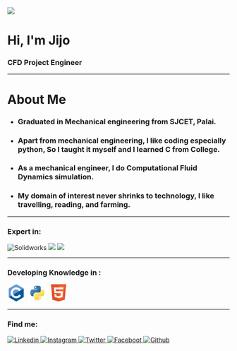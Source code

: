 <img src="https://img.icons8.com/external-becris-flat-becris/250/000000/external-engineering-literary-genres-becris-flat-becris.png" class="center"/>





# Hi, I'm Jijo
### CFD Project Engineer

----
<!--
<div align="center">
  <img src="https://media.giphy.com/media/iI5RW5RFzqm95ANpIo/giphy.gif" width="800" height="700"/>
</div>
 -->



# About Me
*  ### Graduated in  Mechanical engineering from SJCET, Palai.
*  ### Apart from mechanical engineering, I like coding especially python, So I taught it myself and I learned C from College. 
*  ### As a mechanical engineer, I do Computational Fluid Dynamics simulation. 
*  ### My domain of interest never shrinks to technology, I like travelling, reading, and farming.

----

<!--

 [![GitHub Streak](http://github-readme-streak-stats.herokuapp.com?user=jijojose2002&theme=dark&background=000000)](https://git.io/streak-stats) -->
 ### Expert in: 
 <div id="badges">
  <img src="https://img.icons8.com/color/96/000000/solidworks.png" alt="Solidworks"/>
  <img src="https://img.icons8.com/color/96/000000/autodesk-fusion-360.png"/>
  <img src="https://img.icons8.com/fluency/96/000000/autocad.png"/>
  
 

------
### Developing Knowledge in :

<div>
  <img src="https://github.com/devicons/devicon/blob/master/icons/c/c-original.svg" title="C" alt="C" width="40" height="40"/>&nbsp;
  <img src="https://github.com/devicons/devicon/blob/master/icons/python/python-original.svg" title="Python" alt="Python" width="40" height="40"/>&nbsp;
  <img src="https://github.com/devicons/devicon/blob/master/icons/html5/html5-original.svg" title="HTML5" alt="HTML" width="40" height="40"/>&nbsp;
</div>

----

### Find me:
<div id="badges">
  <a href="https://www.linkedin.com/in/jijo-jose-4b9253226/">
    <img src="https://img.icons8.com/color/48/000000/linkedin.png" alt="Linkedin"/>
  </a>
  <a href="https://www.instagram.com/_jijo_jose_017/">
    <img src="https://img.icons8.com/fluency/48/000000/instagram-new.png" alt="Instagram"/>
  </a>
  <a href="https://twitter.com/mjijojose">
    <img src="https://img.icons8.com/color/48/000000/twitter--v1.png" alt="Twitter"/>
  </a>
  <a href="https://www.facebook.com/profile.php?id=100036799051142">
    <img src="https://img.icons8.com/color/48/000000/facebook-new.png" alt="Faceboot"/>
  </a>
  <a href="https://github.com/JijoJose2002">
    <img src="https://img.icons8.com/ios-glyphs/48/000000/github.png" alt="Github"/>
  </a>
</div>






